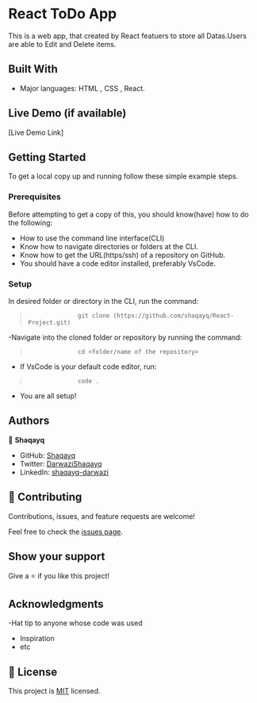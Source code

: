 # React ToDo App

This is a web app, that created by React featuers to store all Datas.Users are able to Edit and Delete items.

## Built With

- Major languages: HTML , CSS , React.


## Live Demo (if available)
[Live Demo Link]

## Getting Started

To get a local copy up and running follow these simple example steps.

### Prerequisites
Before attempting to get a copy of this, you should know(have) how to do the following:
- How to use the command line interface(CLI)
- Know how to navigate directories or folders at the CLI.
- Know how to get the URL(https/ssh) of a repository on GitHub.
- You should have a code editor installed, preferably VsCode.

### Setup
 In desired folder or directory in the CLI, run the command:
>                   git clone (https://github.com/shaqayq/React-Project.git)
-Navigate into the cloned folder or repository by running the command:
>                   cd <folder/name of the repository>
- If VsCode is your default code editor, run:
>                   code .
- You are all setup!



## Authors

👤 **Shaqayq**

- GitHub: [Shaqayq](https://github.com/Shaqayq)
- Twitter: [DarwaziShaqayq](https://twitter.com/DarwaziShaqayq)
- LinkedIn:  [shaqayq-darwazi](https://www.linkedin.com/in/shaqayq-darwazi-0a7487233/)


## 🤝 Contributing

Contributions, issues, and feature requests are welcome!

Feel free to check the [issues page](../../issues/).

## Show your support

Give a ⭐️ if you like this project!

## Acknowledgments

-Hat tip to anyone whose code was used
- Inspiration
- etc
## 📝 License

This project is [MIT](./MIT.md) licensed.
